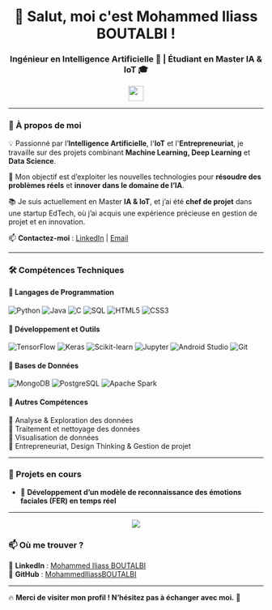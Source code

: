 <h1 align="center">👋 Salut, moi c'est Mohammed Iliass BOUTALBI !</h1>
<h3 align="center">Ingénieur en Intelligence Artificielle 🤖 | Étudiant en Master IA & IoT 🎓</h3>

<p align="center">
  <img src="https://media.giphy.com/media/hvRJCLFzcasrR4ia7z/giphy.gif" width="30">
</p>

---

### 🚀 À propos de moi  
💡 Passionné par l’**Intelligence Artificielle**, l'**IoT** et l'**Entrepreneuriat**, je travaille sur des projets combinant **Machine Learning, Deep Learning** et **Data Science**.  

🔬 Mon objectif est d’exploiter les nouvelles technologies pour **résoudre des problèmes réels** et **innover dans le domaine de l’IA**.  

📚 Je suis actuellement en Master **IA & IoT**, et j’ai été **chef de projet** dans une startup EdTech, où j’ai acquis une expérience précieuse en gestion de projet et en innovation.  

📫 **Contactez-moi** : [LinkedIn](https://www.linkedin.com/in/mohammed-iliass-boutalbi-2580282b0/) | [Email](mailto:mohammediliass.boutalbi@gmail.com)  

---

### 🛠️ Compétences Techniques  

#### 🔹 **Langages de Programmation**  
![Python](https://img.shields.io/badge/Python-3776AB?style=for-the-badge&logo=python&logoColor=white)
![Java](https://img.shields.io/badge/Java-007396?style=for-the-badge&logo=openjdk&logoColor=white)
![C](https://img.shields.io/badge/C-00599C?style=for-the-badge&logo=c&logoColor=white)
![SQL](https://img.shields.io/badge/SQL-4479A1?style=for-the-badge&logo=postgresql&logoColor=white)
![HTML5](https://img.shields.io/badge/HTML5-E34F26?style=for-the-badge&logo=html5&logoColor=white)
![CSS3](https://img.shields.io/badge/CSS3-1572B6?style=for-the-badge&logo=css3&logoColor=white)

#### 🔹 **Développement et Outils**  
![TensorFlow](https://img.shields.io/badge/TensorFlow-FF6F00?style=for-the-badge&logo=tensorflow&logoColor=white)
![Keras](https://img.shields.io/badge/Keras-D00000?style=for-the-badge&logo=keras&logoColor=white)
![Scikit-learn](https://img.shields.io/badge/Scikit--Learn-F7931E?style=for-the-badge&logo=scikitlearn&logoColor=white)
![Jupyter](https://img.shields.io/badge/Jupyter-F37626?style=for-the-badge&logo=jupyter&logoColor=white)
![Android Studio](https://img.shields.io/badge/Android_Studio-3DDC84?style=for-the-badge&logo=android-studio&logoColor=white)
![Git](https://img.shields.io/badge/Git-F05032?style=for-the-badge&logo=git&logoColor=white)

#### 🔹 **Bases de Données**  
![MongoDB](https://img.shields.io/badge/MongoDB-4EA94B?style=for-the-badge&logo=mongodb&logoColor=white)
![PostgreSQL](https://img.shields.io/badge/PostgreSQL-336791?style=for-the-badge&logo=postgresql&logoColor=white)
![Apache Spark](https://img.shields.io/badge/Apache_Spark-FDEE21?style=for-the-badge&logo=apachespark&logoColor=black)

#### 🔹 **Autres Compétences**  
🔹 Analyse & Exploration des données  
🔹 Traitement et nettoyage des données  
🔹 Visualisation de données  
🔹 Entrepreneuriat, Design Thinking & Gestion de projet  

---


### 🚀 Projets en cours  
- 🤖 **Développement d’un modèle de reconnaissance des émotions faciales (FER) en temps réel**  

---

<p align="center">
  <img src="https://github-readme-stats.vercel.app/api/top-langs/?username=MohammedIliassBOUTALBI&layout=compact&theme=tokyonight" />
</p>


### 📫 Où me trouver ?  
📍 **LinkedIn** : [Mohammed Iliass BOUTALBI](https://www.linkedin.com/in/mohammed-iliass-boutalbi-2580282b0/)  
📍 **GitHub** : [MohammedIliassBOUTALBI](https://github.com/MohammedIliassBOUTALBI)  

---

🔥 **Merci de visiter mon profil ! N’hésitez pas à échanger avec moi.** 🚀  
